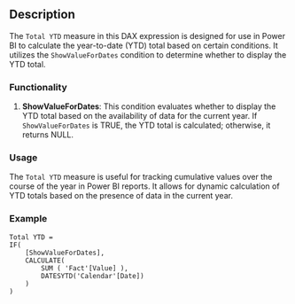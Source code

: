 ## Description

The `Total YTD` measure in this DAX expression is designed for use in Power BI to calculate the year-to-date (YTD) total based on certain conditions. It utilizes the `ShowValueForDates` condition to determine whether to display the YTD total.

### Functionality

1. **ShowValueForDates**: This condition evaluates whether to display the YTD total based on the availability of data for the current year. If `ShowValueForDates` is TRUE, the YTD total is calculated; otherwise, it returns NULL.

### Usage

The `Total YTD` measure is useful for tracking cumulative values over the course of the year in Power BI reports. It allows for dynamic calculation of YTD totals based on the presence of data in the current year.

### Example

```DAX
Total YTD = 
IF(
    [ShowValueForDates],
    CALCULATE(
        SUM ( 'Fact'[Value] ),
        DATESYTD('Calendar'[Date])
    )
)
